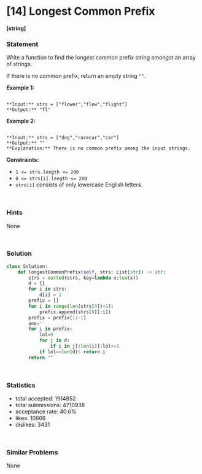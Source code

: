 # [14] Longest Common Prefix

**[string]**

### Statement

Write a function to find the longest common prefix string amongst an array of strings.

If there is no common prefix, return an empty string `""`.


**Example 1:**

```

**Input:** strs = ["flower","flow","flight"]
**Output:** "fl"

```

**Example 2:**

```

**Input:** strs = ["dog","racecar","car"]
**Output:** ""
**Explanation:** There is no common prefix among the input strings.

```

**Constraints:**
* `1 <= strs.length <= 200`
* `0 <= strs[i].length <= 200`
* `strs[i]` consists of only lowercase English letters.


<br>

### Hints

None

<br>

### Solution

```py
class Solution:
    def longestCommonPrefix(self, strs: List[str]) -> str:
        strs = sorted(strs, key=lambda x:len(x))
        d = {}
        for i in strs:
            d[i] = 1
        prefix = []
        for i in range(len(strs[0])+1):
            prefix.append(strs[0][:i])
        prefix = prefix[::-1]
        ans=''
        for i in prefix:
            lol=0
            for j in d:
                if i in j[:len(i)]:lol+=1
            if lol==len(d): return i
        return ""
```

<br>

### Statistics

- total accepted: 1914852
- total submissions: 4710938
- acceptance rate: 40.6%
- likes: 10666
- dislikes: 3431

<br>

### Similar Problems

None
